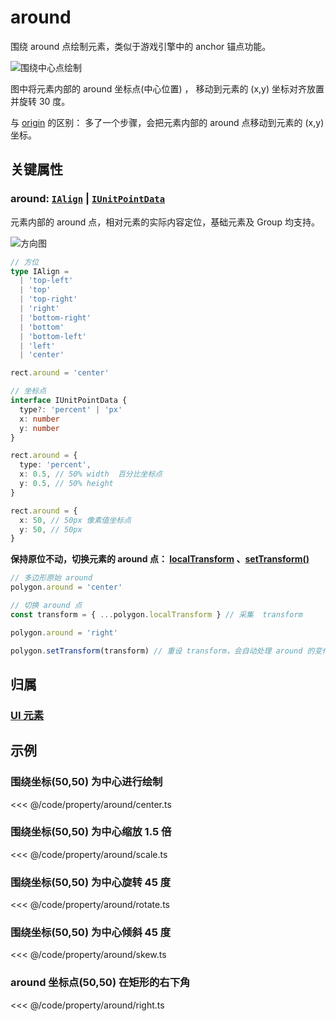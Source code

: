 <script setup>
import Case from '/component/Case.vue'
</script>

# around

围绕 around 点绘制元素，类似于游戏引擎中的 anchor 锚点功能。

![围绕中心点绘制](/svg/around.svg?d=0131)

图中将元素内部的 around 坐标点(中心位置) ， 移动到元素的 (x,y) 坐标对齐放置并旋转 30 度。

与 [origin](/reference/UI/origin.md) 的区别： 多了一个步骤，会把元素内部的 around 点移动到元素的 (x,y) 坐标。

## 关键属性

### around: [`IAlign`](/api/modules.md#ialign) | [`IUnitPointData`](/api/interfaces/IUnitPointData.md)

元素内部的 around 点，相对元素的实际内容定位，基础元素及 Group 均支持。

![方向图](/svg/deriction.svg)

```ts
// 方位
type IAlign =
  | 'top-left'
  | 'top'
  | 'top-right'
  | 'right'
  | 'bottom-right'
  | 'bottom'
  | 'bottom-left'
  | 'left'
  | 'center'

rect.around = 'center'

// 坐标点
interface IUnitPointData {
  type?: 'percent' | 'px'
  x: number
  y: number
}

rect.around = {
  type: 'percent',
  x: 0.5, // 50% width  百分比坐标点
  y: 0.5, // 50% height
}

rect.around = {
  x: 50, // 50px 像素值坐标点
  y: 50, // 50px
}
```

**保持原位不动，切换元素的 around 点： [localTransform](/reference/UI/transform.md#localtransform-imatrixdata) 、[setTransform()](/reference/UI/transform.md#settransform-matrix-imatrixdata-resize-boolean-transition-itranstion)**

```ts
// 多边形原始 around
polygon.around = 'center'

// 切换 around 点
const transform = { ...polygon.localTransform } // 采集  transform

polygon.around = 'right'

polygon.setTransform(transform) // 重设 transform，会自动处理 around 的变化
```

## 归属

### [UI 元素](/reference/display/UI.md)

## 示例

<case name="Around" index=0  editor=false></case>

### 围绕坐标(50,50) 为中心进行绘制

<<< @/code/property/around/center.ts

<case name="Around" index=1 editor=false></case>

### 围绕坐标(50,50) 为中心缩放 1.5 倍

<<< @/code/property/around/scale.ts

<case name="Around" index=2 editor=false></case>

### 围绕坐标(50,50) 为中心旋转 45 度

<<< @/code/property/around/rotate.ts

<case name="Around" index=3 editor=false></case>

### 围绕坐标(50,50) 为中心倾斜 45 度

<<< @/code/property/around/skew.ts

<case name="Around" index=4 editor=false></case>

### around 坐标点(50,50) 在矩形的右下角

<<< @/code/property/around/right.ts
